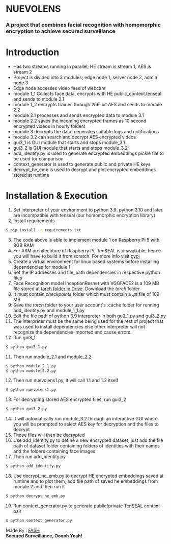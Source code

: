 # NUEVOLENS
### A project that combines facial recognition with homomorphic encryption to achieve secured surveillance

# Introduction
- Has two streams running in parallel; HE stream is stream 1, AES is stream 2
- Project is divided into 3 modules; edge node 1, server node 2, admin node 3
- Edge node accesses video feed of webcam
- module 1_1 Collects face data, encrypts with HE public_context.tenseal and sends to module 2.1
- module 1_2 encrypts frames through 256-bit AES and sends to module 2.2
- module 2.1 processes and sends encrypted data to module 3.1
- module 2.2 saves the incoming encrypted frames as 10 second encrypted videos in hourly folders
- module 3 decrypts the data, generates suitable logs and notifications
- module 3.2 can search and decrypt AES encrypted videos
- gui3_1 is GUI module that starts and stops module_3.1
- gui3_2 is GUI module that starts and stops module_3.2
- add_identity.py is used to generate encrypted embeddings pickle file to be used for comparison
- context_generator is used to generate public and private HE keys
- decrypt_he_emb is used to decrypt and plot encrypted embeddings stored at runtime


# Installation & Execution
1. Set interpreter of your environment to python 3.9. python 3.10 and later are incompatible with tenseal (our homomorphic encryption library)  
2. Install requirements
```sh
$ pip install -r requirements.txt
```
3. The code above is able to implement module 1 on Raspberry Pi 5 with 8GB RAM
4. For ARM architechture of Raspberry Pi, TenSEAL is unavailable, hence you will have to build it from scratch. For more info visit [pypi](https://pypi.org/project/tenseal/0.1.0a0/)
5. Create a virtual environment for linux based systems before installing dependencies for module 1
6. Set the IP addresses and file_path dependencies in respective python files
7. Face Recognition model InceptionResnet with VGGFACE2 is a 109 MB file stored at [torch folder in Drive](https://drive.google.com/drive/folders/1jlIk2Z7BkRWWmF8duRDkaWMWesLRGGkK?usp=sharing "Go to Google Drive"). Download the *torch* folder
8. It must contain *checkpoints* folder which must contain a *.pt* file of 109 MB
9. Save the *torch* folder to your user account's .cache folder for running add_identity.py and module_1_1.py
10. Edit the file path of python 3.9 interpreter in both gu3_1.py and gui3_2.py
11. The interpreter must be the same being used for the rest of project that was used to install dependencies else other interpreter will not recognize the dependencies imported and cause errors.
12. Run gui3_1
```sh
$ python gui3_1.py
```
11. Then run module_2.1 and module_2.2
```sh
$ python module_2.1.py
$ python module_2.2.py
```
12. Then run nuevolens1.py, it will call 1.1 and 1.2 itself
```sh
$ python nuevolens1.py
```
13. For decrypting stored AES encrypted files, run gui3_2
```sh
$ python gui3_2.py
```
14. It will automatically run module_3.2 through an interactive GUI where you will be prompted to select AES key for decryption and the files to decrypt
15. Those files will then be decrypted
16. Use add_identity.py to define a new encrypted dataset, just add the file path of dataset folder containing folders of identities with their names and the folders containing face images.
17. Then run add_identity.py
```sh
$ python add_identity.py
```
18. Use decrypt_he_emb.py to decrypt HE encrypted embeddings saved at runtime and to plot them, add file path of saved he embeddings from module 2 and then run it
```sh
$ python decrypt_he_emb.py
```
19. Run context_generator.py to generate public/private TenSEAL context pair
```sh
$ python context_generator.py
```

Made By : [FASH](mailto:fashnuevolens@gmail.com)<br>
**Secured Surveillance, Ooooh Yeah!**
